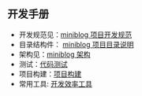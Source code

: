## 开发手册

- 开发规范见：[miniblog 项目开发规范](./conversions/README.md)
- 目录结构件： [miniblog 项目目录说明](./directory.md)
- 架构见：[miniblog 架构](./architecture.md)
- 测试：[代码测试](./test.md)
- 项目构建：[项目构建](./construct/README.md)
- 常用工具: [开发效率工具](./tool.md)